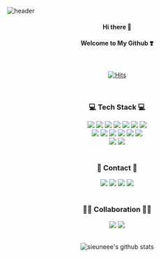 ![header](https://capsule-render.vercel.app/api?type=waving&color=0:ffc5c0,100:ff6f61&height=300&section=header&text=SIEUNEEE_CODE&fontAlign=60&fontAlignY=40&descAlign=87&descAlignY=55&desc=Sieun%20Kim&fontSize=70&animation=fadeIn&fontColor=fff)


<div align="center">

<h4>Hi there 👋</h4>
<h4>Welcome to My Github ❣️</h4>

<br />

[![Hits](https://hits.seeyoufarm.com/api/count/incr/badge.svg?url=https%3A%2F%2Fgithub.com%2Fsieuneee&count_bg=%2379C83D&title_bg=%23555555&icon=&icon_color=%23E7E7E7&title=hits&edge_flat=false)](https://hits.seeyoufarm.com)

<br />
  
  <h3>💻 Tech Stack 💻</h3>
  <img src="https://img.shields.io/badge/Spring Boot-6DB33F?style=flat&logo=Spring Boot&logoColor=white"/>
  <img src="https://img.shields.io/badge/Vue.js-4FC08D?style=flat&logo=vue.js&logoColor=white"/>
  <img src="https://img.shields.io/badge/MySQL-4479a1?style=flat&logo=MySQL&logoColor=white"/>
  <img src="https://img.shields.io/badge/C++-00599c?style=flat&logo=C++&logoColor=white"/>
  <img src="https://img.shields.io/badge/C-a8b9cc?style=flat&logo=C&logoColor=white"/>
  <img src="https://img.shields.io/badge/Java-007396?style=flat&logo=OpenJDK&logoColor=white" />
  <img src="https://img.shields.io/badge/Kotlin-7f52ff?style=flat&logo=Kotlin&logoColor=white"/>
  <br />
  <img src="https://img.shields.io/badge/React-61dafb?style=flat&logo=React&logoColor=white"/>
  <img src="https://img.shields.io/badge/Node.js-339933?style=flat&logo=Node.JS&logoColor=white"/>
  <img src="https://img.shields.io/badge/MongoDB-47A248?style=flat&logo=MongoDB&logoColor=white"/>
  <img src="https://img.shields.io/badge/HTML5-e34f26?style=flat&logo=HTML5&logoColor=white"/>
  <img src="https://img.shields.io/badge/Javascript-ffb13b?style=flat&logo=javascript&logoColor=white"/>
  <img src="https://img.shields.io/badge/Python-3776ab?style=flat&logo=Python&logoColor=white"/>
  <br />
  <img src="https://img.shields.io/badge/Docker-2496ed?style=flat&logo=Docker&logoColor=white"/>
  <img src="https://img.shields.io/badge/Kubernetes-326ce5?style=flat&logo=Kubernetes&logoColor=white"/>

<br />
<br />
  <h3>📩 Contact 📩</h3>
  <a href="https://velog.io/@sieuneee" target="_blank"><img src="https://img.shields.io/badge/Velog-20C997?style=flat&logo=Velog&logoColor=white"/></a>
  <a href="mailto:sieunee.k@gmail.com" target="_blank"><img src="https://img.shields.io/badge/Gmail-EA4335?style=flat&logo=Gmail&logoColor=white"/></a>
  <a href="https://www.instagram.com/sieun_0703" target="_blank"><img src="https://img.shields.io/badge/Instagram-e4405f?style=flat&logo=Instagram&logoColor=white"/></a>
  <a href="https://blog.naver.com/sieuneee" target="_blank"><img src="https://img.shields.io/badge/Blog-03c75a?style=flat&logo=Naver&logoColor=white"/></a>

<br />
<br />
  <h3>👩‍💻 Collaboration 🧑‍💻</h3>
  <img src="https://img.shields.io/badge/Notion-000000?style=flat&logo=Notion&logoColor=white"/>
  <img src="https://img.shields.io/badge/Github-181717?style=flat&logo=Github&logoColor=white"/>

<br />
<br />

![sieuneee's github stats](https://github-readme-stats.vercel.app/api?username=sieuneee&show_icons=true)

</div>
